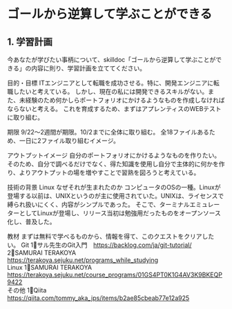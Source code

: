 # ゴールから逆算して学ぶことができる

## 1. 学習計画

今あなたが学びたい事柄について、skilldoc「ゴールから逆算して学ぶことができる」の内容に則り、学習計画を立ててください。

目的・目標
ITエンジニアとして転職を成功させる。特に、開発エンジニアに転職したいと考えている。
しかし、現在の私には開発できるスキルがない。また、未経験のため何かしらポートフォリオにかけるようなものを作成しなければならないと考える。
これを育成するため、まずはアプレンティスのWEBテストに取り組む。

期限
9/22～2週間が期限。10/2までに全体に取り組む。
全18ファイルあるため、一日に2ファイル取り組むイメージ。

アウトプットイメージ
自分のポートフォリオにかけるようなものを作りたい。
そのため、自分で調べるだけでなく、得た知識を使用し自分で主体的に何かを作り、よりアウトプットの場を増やすことで習熟を図ろうと考えている。

技術の背景
Linux
なぜそれが生まれたのか
コンピュータのOSの一種。Linuxが登場する以前は、UNIXというのが主に使用されていた。UNIXは、ライセンスで縛られ扱いにくく、内容がシンプルであった。
そこで、ターミナルエミュレーターとしてLinuxが登場し、リリース当初は勉強用だったものをオープンソース化し、普及した。

教材
まずは無料で学べるものから、情報を得て、このクエストをクリアしたい。
Git
1⃣サル先生のGit入門　https://backlog.com/ja/git-tutorial/<br>
2⃣SAMURAI TERAKOYA　https://terakoya.sejuku.net/programs_while_studying<br>
Linux
1⃣SAMURAI TERAKOYA https://terakoya.sejuku.net/course_programs/01GS4PT0K1G4AV3K9BKEQP9422<br>
その他
1⃣Qiita https://qiita.com/tommy_aka_jps/items/b2ae85cbeab77e12a925



